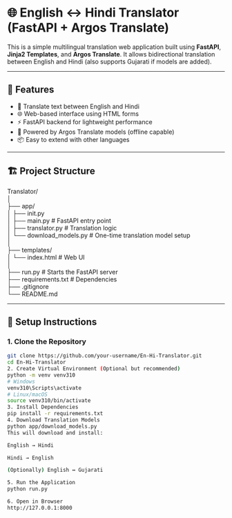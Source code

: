 # 🌐 English ↔ Hindi Translator (FastAPI + Argos Translate)

This is a simple multilingual translation web application built using **FastAPI**, **Jinja2 Templates**, and **Argos Translate**. It allows bidirectional translation between English and Hindi (also supports Gujarati if models are added).

---

## 🚀 Features

- 🔄 Translate text between English and Hindi
- 🌐 Web-based interface using HTML forms
- ⚡ FastAPI backend for lightweight performance
- 🧠 Powered by Argos Translate models (offline capable)
- 📦 Easy to extend with other languages

---

## 🏗️ Project Structure

Translator/
<br>
│
<br>
├── app/
<br>
│ ├── init.py
<br>
│ ├── main.py # FastAPI entry point
<br>
│ ├── translator.py # Translation logic
<br>
│ └── download_models.py # One-time translation model setup
<br>
│
<br>
├── templates/
<br>
│ └── index.html # Web UI
<br>
│
<br>
├── run.py # Starts the FastAPI server
<br>
├── requirements.txt # Dependencies
<br>
├── .gitignore
<br>
└── README.md
<br>


---

## 🔧 Setup Instructions

### 1. Clone the Repository

```bash
git clone https://github.com/your-username/En-Hi-Translator.git
cd En-Hi-Translator
2. Create Virtual Environment (Optional but recommended)
python -m venv venv310
# Windows
venv310\Scripts\activate
# Linux/macOS
source venv310/bin/activate
3. Install Dependencies
pip install -r requirements.txt
4. Download Translation Models
python app/download_models.py
This will download and install:

English → Hindi

Hindi → English

(Optionally) English ↔ Gujarati

5. Run the Application
python run.py

6. Open in Browser
http://127.0.0.1:8000
